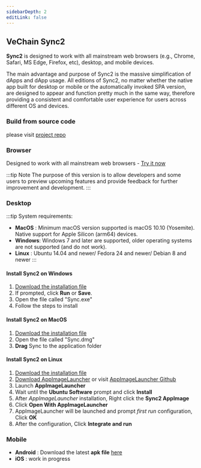 ```yaml
---
sidebarDepth: 2
editLink: false 
---
```

## VeChain Sync2 
 **Sync2** is designed to work with all mainstream web browsers (e.g., Chrome, Safari, MS Edge, Firefox, etc), desktop, and mobile devices.

The main advantage and purpose of Sync2 is the massive simplification of dApps and dApp usage. All editions of Sync2, no matter whether the native app built for desktop or mobile or the automatically invoked SPA version, are designed to appear and function pretty much in the same way, therefore providing a consistent and comfortable user experience for users across different OS and devices. 

### Build from source code
please visit [project repo](https://github.com/vechain/sync2)
### Browser <Badge text="preview" type="warning"/>
Designed to work with all mainstream web browsers - [Try it now](https://lite.sync.vecha.in/)

:::tip Note
The purpose of this version is to allow developers and some users to preview upcoming features and provide feedback for further improvement and development.
:::

### Desktop 

:::tip System requirements:
- **MacOS** : Minimum macOS version supported is macOS 10.10 (Yosemite). Native support for Apple Silicon (arm64) devices.
- **Windows**: Windows 7 and later are supported, older operating systems are not supported (and do not work).
- **Linux** : Ubuntu 14.04 and newer/ Fedora 24 and newer/ Debian 8 and newer
:::

#### Install Sync2 on Windows
1. [Download the installation file](https://sync.vecha.in/)
2. If prompted, click **Run** or **Save**.
3. Open the file called "Sync.exe"
4. Follow the steps to install

#### Install Sync2 on MacOS
1. [Download the installation file](https://sync.vecha.in/)
2. Open the file called "Sync.dmg"
3. **Drag** Sync to the application folder 

#### Install Sync2 on Linux
1. [Download the installation file](https://sync.vecha.in/)
2. [Download AppImageLauncher](https://github.com/TheAssassin/AppImageLauncher/releases) or visit [AppImageLauncher Github](https://github.com/TheAssassin/AppImageLauncher)
3. Launch **AppImageLauncher**
4. Wait until the **Ubuntu Software** prompt and click **Install**
5. After *AppImageLauncher* installation, Right click the **Sync2 AppImage**
6. Click **Open With AppImageLauncher**
7. AppImageLauncher will be launched and prompt *first run* configuration, Click **OK** 
8. After the configuration, Click **Integrate and run**
### Mobile
- **Android** : Download the latest **apk file** [here](https://github.com/vechain/sync2/releases/latest)
- **iOS** : work in progress